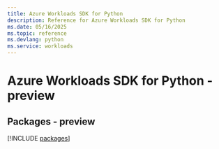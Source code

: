```yaml
---
title: Azure Workloads SDK for Python
description: Reference for Azure Workloads SDK for Python
ms.date: 05/16/2025
ms.topic: reference
ms.devlang: python
ms.service: workloads
---
```

# Azure Workloads SDK for Python - preview
## Packages - preview
[!INCLUDE [packages](workloads-index.md)]